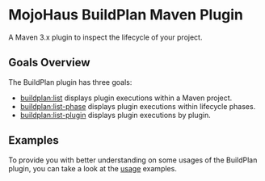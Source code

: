 # MojoHaus BuildPlan Maven Plugin

A Maven 3.x plugin to inspect the lifecycle of your project.

## Goals Overview

The BuildPlan plugin has three goals:

* [buildplan:list](list-mojo.html) displays plugin executions within a Maven project.
* [buildplan:list-phase](list-phase-mojo.html) displays plugin executions within lifecycle phases.
* [buildplan:list-plugin](list-plugin-mojo.html) displays plugin executions by plugin.

## Examples

To provide you with better understanding on some usages of the BuildPlan plugin, you can take a look at the [usage](usage.html) examples.
